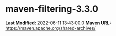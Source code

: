# maven-filtering-3.3.0

**Last Modified:** 2022-06-11 13:43:00.0
**Maven URL:** https://maven.apache.org/shared-archives/
